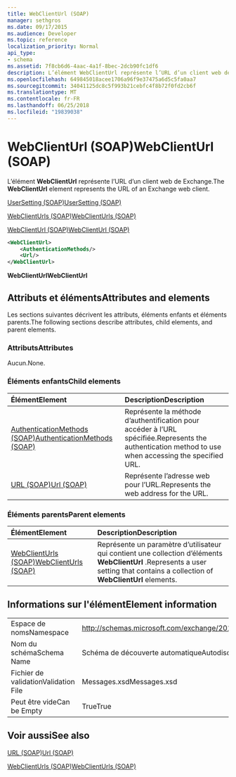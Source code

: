 ```yaml
---
title: WebClientUrl (SOAP)
manager: sethgros
ms.date: 09/17/2015
ms.audience: Developer
ms.topic: reference
localization_priority: Normal
api_type:
- schema
ms.assetid: 7f8cb6d6-4aac-4a1f-8bec-2dcb90fc1df6
description: L’élément WebClientUrl représente l’URL d’un client web de Exchange.
ms.openlocfilehash: 649845018acee1706a96f9e37475a6d5c5fa0aa7
ms.sourcegitcommit: 34041125dc8c5f993b21cebfc4f8b72f0fd2cb6f
ms.translationtype: MT
ms.contentlocale: fr-FR
ms.lasthandoff: 06/25/2018
ms.locfileid: "19839038"
---
```

# <a name="webclienturl-soap"></a><span data-ttu-id="523f6-103">WebClientUrl (SOAP)</span><span class="sxs-lookup"><span data-stu-id="523f6-103">WebClientUrl (SOAP)</span></span>

<span data-ttu-id="523f6-104">L’élément **WebClientUrl** représente l’URL d’un client web de Exchange.</span><span class="sxs-lookup"><span data-stu-id="523f6-104">The **WebClientUrl** element represents the URL of an Exchange web client.</span></span> 
  
[<span data-ttu-id="523f6-105">UserSetting (SOAP)</span><span class="sxs-lookup"><span data-stu-id="523f6-105">UserSetting (SOAP)</span></span>](usersetting-soap.md)
  
[<span data-ttu-id="523f6-106">WebClientUrls (SOAP)</span><span class="sxs-lookup"><span data-stu-id="523f6-106">WebClientUrls (SOAP)</span></span>](webclienturls-soap.md)
  
[<span data-ttu-id="523f6-107">WebClientUrl (SOAP)</span><span class="sxs-lookup"><span data-stu-id="523f6-107">WebClientUrl (SOAP)</span></span>](webclienturl-soap.md)
  
```XML
<WebClientUrl>
    <AuthenticationMethods/>
    <Url/>
</WebClientUrl>
```

 <span data-ttu-id="523f6-108">**WebClientUrl**</span><span class="sxs-lookup"><span data-stu-id="523f6-108">**WebClientUrl**</span></span>
## <a name="attributes-and-elements"></a><span data-ttu-id="523f6-109">Attributs et éléments</span><span class="sxs-lookup"><span data-stu-id="523f6-109">Attributes and elements</span></span>

<span data-ttu-id="523f6-110">Les sections suivantes décrivent les attributs, éléments enfants et éléments parents.</span><span class="sxs-lookup"><span data-stu-id="523f6-110">The following sections describe attributes, child elements, and parent elements.</span></span>
  
### <a name="attributes"></a><span data-ttu-id="523f6-111">Attributs</span><span class="sxs-lookup"><span data-stu-id="523f6-111">Attributes</span></span>

<span data-ttu-id="523f6-112">Aucun.</span><span class="sxs-lookup"><span data-stu-id="523f6-112">None.</span></span>
  
### <a name="child-elements"></a><span data-ttu-id="523f6-113">Éléments enfants</span><span class="sxs-lookup"><span data-stu-id="523f6-113">Child elements</span></span>

|<span data-ttu-id="523f6-114">**Élément**</span><span class="sxs-lookup"><span data-stu-id="523f6-114">**Element**</span></span>|<span data-ttu-id="523f6-115">**Description**</span><span class="sxs-lookup"><span data-stu-id="523f6-115">**Description**</span></span>|
|:-----|:-----|
|[<span data-ttu-id="523f6-116">AuthenticationMethods (SOAP)</span><span class="sxs-lookup"><span data-stu-id="523f6-116">AuthenticationMethods (SOAP)</span></span>](authenticationmethods-soap.md) <br/> |<span data-ttu-id="523f6-117">Représente la méthode d’authentification pour accéder à l’URL spécifiée.</span><span class="sxs-lookup"><span data-stu-id="523f6-117">Represents the authentication method to use when accessing the specified URL.</span></span>  <br/> |
|[<span data-ttu-id="523f6-118">URL (SOAP)</span><span class="sxs-lookup"><span data-stu-id="523f6-118">Url (SOAP)</span></span>](url-soap.md) <br/> |<span data-ttu-id="523f6-119">Représente l’adresse web pour l’URL.</span><span class="sxs-lookup"><span data-stu-id="523f6-119">Represents the web address for the URL.</span></span>  <br/> |
   
### <a name="parent-elements"></a><span data-ttu-id="523f6-120">Éléments parents</span><span class="sxs-lookup"><span data-stu-id="523f6-120">Parent elements</span></span>

|<span data-ttu-id="523f6-121">**Élément**</span><span class="sxs-lookup"><span data-stu-id="523f6-121">**Element**</span></span>|<span data-ttu-id="523f6-122">**Description**</span><span class="sxs-lookup"><span data-stu-id="523f6-122">**Description**</span></span>|
|:-----|:-----|
|[<span data-ttu-id="523f6-123">WebClientUrls (SOAP)</span><span class="sxs-lookup"><span data-stu-id="523f6-123">WebClientUrls (SOAP)</span></span>](webclienturls-soap.md) <br/> |<span data-ttu-id="523f6-124">Représente un paramètre d’utilisateur qui contient une collection d’éléments **WebClientUrl** .</span><span class="sxs-lookup"><span data-stu-id="523f6-124">Represents a user setting that contains a collection of **WebClientUrl** elements.</span></span>  <br/> |
   
## <a name="element-information"></a><span data-ttu-id="523f6-125">Informations sur l'élément</span><span class="sxs-lookup"><span data-stu-id="523f6-125">Element information</span></span>

|||
|:-----|:-----|
|<span data-ttu-id="523f6-126">Espace de noms</span><span class="sxs-lookup"><span data-stu-id="523f6-126">Namespace</span></span>  <br/> |http://schemas.microsoft.com/exchange/2010/Autodiscover  <br/> |
|<span data-ttu-id="523f6-127">Nom du schéma</span><span class="sxs-lookup"><span data-stu-id="523f6-127">Schema Name</span></span>  <br/> |<span data-ttu-id="523f6-128">Schéma de découverte automatique</span><span class="sxs-lookup"><span data-stu-id="523f6-128">Autodiscover schema</span></span>  <br/> |
|<span data-ttu-id="523f6-129">Fichier de validation</span><span class="sxs-lookup"><span data-stu-id="523f6-129">Validation File</span></span>  <br/> |<span data-ttu-id="523f6-130">Messages.xsd</span><span class="sxs-lookup"><span data-stu-id="523f6-130">Messages.xsd</span></span>  <br/> |
|<span data-ttu-id="523f6-131">Peut être vide</span><span class="sxs-lookup"><span data-stu-id="523f6-131">Can be Empty</span></span>  <br/> |<span data-ttu-id="523f6-132">True</span><span class="sxs-lookup"><span data-stu-id="523f6-132">True</span></span>  <br/> |
   
## <a name="see-also"></a><span data-ttu-id="523f6-133">Voir aussi</span><span class="sxs-lookup"><span data-stu-id="523f6-133">See also</span></span>



[<span data-ttu-id="523f6-134">URL (SOAP)</span><span class="sxs-lookup"><span data-stu-id="523f6-134">Url (SOAP)</span></span>](url-soap.md)
  
[<span data-ttu-id="523f6-135">WebClientUrls (SOAP)</span><span class="sxs-lookup"><span data-stu-id="523f6-135">WebClientUrls (SOAP)</span></span>](webclienturls-soap.md)

